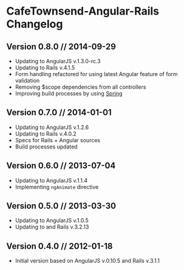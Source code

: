 # CafeTownsend-Angular-Rails Changelog

## Version 0.8.0 // 2014-09-29

* Updating to AngularJS v.1.3.0-rc.3
* Updating to Rails v.4.1.5
* Form handling refactored for using latest Angular feature of form validation 
* Removing $scope dependencies from all controllers
* Improving build processes by using [Spring](https://github.com/rails/spring)

## Version 0.7.0 // 2014-01-01

* Updating to AngularJS v.1.2.6
* Updating to Rails v.4.0.2
* Specs for Rails + Angular sources
* Build processes updated

## Version 0.6.0 // 2013-07-04

* Updating to AngularJS v.1.1.4
* Implementing `ngAnimate` directive


## Version 0.5.0 // 2013-03-30

* Updating to AngularJS v.1.0.5
* Updating to and Rails v.3.2.13


## Version 0.4.0 // 2012-01-18

* Initial version based on AngularJS v.0.10.5 and Rails v.3.1.1